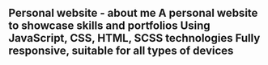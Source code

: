 ## Personal website - about me A personal website to showcase skills and portfolios Using JavaScript, CSS, HTML, SCSS technologies Fully responsive, suitable for all types of devices
